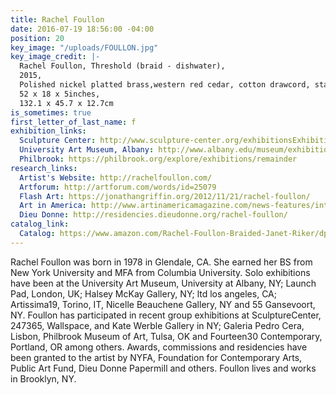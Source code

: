 ```yaml
---
title: Rachel Foullon
date: 2016-07-19 18:56:00 -04:00
position: 20
key_image: "/uploads/FOULLON.jpg"
key_image_credit: |-
  Rachel Foullon, Threshold (braid - dishwater),
  2015,
  Polished nickel platted brass,western red cedar, cotton drawcord, stain, dye, hardware,
  52 x 18 x 5inches,
  132.1 x 45.7 x 12.7cm
is_sometimes: true
first_letter_of_last_name: f
exhibition_links:
  Sculpture Center: http://www.sculpture-center.org/exhibitionsExhibition.htm?id=100623
  University Art Museum, Albany: http://www.albany.edu/museum/exhibitions/20121009_rf.shtml
  Philbrook: https://philbrook.org/explore/exhibitions/remainder
research_links:
  Artist's Website: http://rachelfoullon.com/
  Artforum: http://artforum.com/words/id=25079
  Flash Art: https://jonathangriffin.org/2012/11/21/rachel-foullon/
  Art in America: http://www.artinamericamagazine.com/news-features/interviews/rachel-foullon-ltd/
  Dieu Donne: http://residencies.dieudonne.org/rachel-foullon/
catalog_link:
  Catalog: https://www.amazon.com/Rachel-Foullon-Braided-Janet-Riker/dp/0910763453
---
```


Rachel Foullon was born in 1978 in Glendale, CA. She earned her BS from New York University and MFA from Columbia University. Solo exhibitions have been at the University Art Museum, University at Albany, NY; Launch Pad, London, UK; Halsey McKay Gallery, NY; ltd los angeles, CA; Artissima19, Torino, IT, Nicelle Beauchene Gallery, NY and 55 Gansevoort, NY. Foullon has participated in recent group exhibitions at SculptureCenter, 247365, Wallspace, and Kate Werble Gallery in NY; Galeria Pedro Cera, Lisbon, Philbrook Museum of Art, Tulsa, OK and Fourteen30 Contemporary, Portland, OR among others.  Awards, commissions and residencies have been granted to the artist by NYFA, Foundation for Contemporary Arts, Public Art Fund, Dieu Donne Papermill and others. Foullon lives and works in Brooklyn, NY.